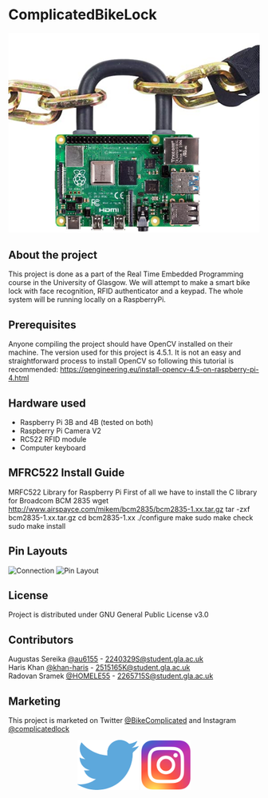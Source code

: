 # ComplicatedBikeLock


![GitHub Logo](/Resources/pilock.png)


## About the project
This project is done as a part of the Real Time Embedded Programming course in the University of Glasgow.
We will attempt to make a smart bike lock with face recognition, RFID authenticator and a keypad.
The whole system will be running locally on a RaspberryPi.

## Prerequisites
Anyone compiling the project should have OpenCV installed on their machine. The version used for this project is 4.5.1.
It is not an easy and straightforward process to install OpenCV so following this tutorial is recommended: https://qengineering.eu/install-opencv-4.5-on-raspberry-pi-4.html

## Hardware used

<ul>
  <li>Raspberry Pi 3B and 4B (tested on both)</li>
  <li>Raspberry Pi Camera V2</li>
  <li>RC522 RFID module</li>
  <li>Computer keyboard</li>
</ul>

## MFRC522 Install Guide
MRFC522 Library for Raspberry Pi
First of all we have to install the C library for Broadcom BCM 2835
wget http://www.airspayce.com/mikem/bcm2835/bcm2835-1.xx.tar.gz
tar -zxf bcm2835-1.xx.tar.gz
cd bcm2835-1.xx
./configure
make
sudo make check
sudo make install

## Pin Layouts
![Connection](https://user-images.githubusercontent.com/77743131/115311606-d314ef00-a167-11eb-9365-c87091a8fba3.png)
![Pin Layout](https://user-images.githubusercontent.com/77743131/113899392-ac98a080-97c4-11eb-9763-6e3b3c75fe24.PNG)

## License

Project is distributed under GNU General Public License v3.0

## Contributors

Augustas Sereika [@au6155](https://github.com/au6155) - 2240329S@student.gla.ac.uk
<br />
Haris Khan [@khan-haris](https://github.com/khan-haris) - 2515165K@student.gla.ac.uk
<br />
Radovan Sramek [@HOMELE55](https://github.com/HOMELE55) - 2265715S@student.gla.ac.uk
<br />

## Marketing
<!-- Twitter page [@BikeComplicated](https://twitter.com/BikeComplicated) -->

This project is marketed on Twitter [@BikeComplicated](https://twitter.com/BikeComplicated) and Instagram [@complicatedlock](https://www.instagram.com/complicatedlock/)
<p align="center">
  <a href="https://twitter.com/BikeComplicated"><img height=100 src="Resources/twitter.png"></img></a>
  <a></a>
  <a href="https://www.instagram.com/complicatedlock/"><img height=100 src="Resources/insta.png"></img></a>
</p>
